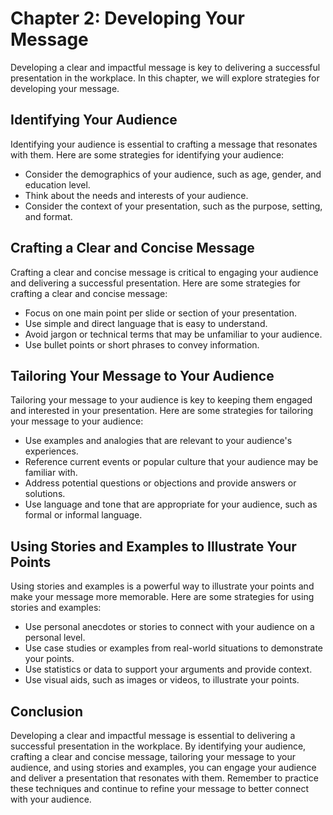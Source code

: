 Chapter 2: Developing Your Message
==================================

Developing a clear and impactful message is key to delivering a successful presentation in the workplace. In this chapter, we will explore strategies for developing your message.

Identifying Your Audience
-------------------------

Identifying your audience is essential to crafting a message that resonates with them. Here are some strategies for identifying your audience:

* Consider the demographics of your audience, such as age, gender, and education level.
* Think about the needs and interests of your audience.
* Consider the context of your presentation, such as the purpose, setting, and format.

Crafting a Clear and Concise Message
------------------------------------

Crafting a clear and concise message is critical to engaging your audience and delivering a successful presentation. Here are some strategies for crafting a clear and concise message:

* Focus on one main point per slide or section of your presentation.
* Use simple and direct language that is easy to understand.
* Avoid jargon or technical terms that may be unfamiliar to your audience.
* Use bullet points or short phrases to convey information.

Tailoring Your Message to Your Audience
---------------------------------------

Tailoring your message to your audience is key to keeping them engaged and interested in your presentation. Here are some strategies for tailoring your message to your audience:

* Use examples and analogies that are relevant to your audience's experiences.
* Reference current events or popular culture that your audience may be familiar with.
* Address potential questions or objections and provide answers or solutions.
* Use language and tone that are appropriate for your audience, such as formal or informal language.

Using Stories and Examples to Illustrate Your Points
----------------------------------------------------

Using stories and examples is a powerful way to illustrate your points and make your message more memorable. Here are some strategies for using stories and examples:

* Use personal anecdotes or stories to connect with your audience on a personal level.
* Use case studies or examples from real-world situations to demonstrate your points.
* Use statistics or data to support your arguments and provide context.
* Use visual aids, such as images or videos, to illustrate your points.

Conclusion
----------

Developing a clear and impactful message is essential to delivering a successful presentation in the workplace. By identifying your audience, crafting a clear and concise message, tailoring your message to your audience, and using stories and examples, you can engage your audience and deliver a presentation that resonates with them. Remember to practice these techniques and continue to refine your message to better connect with your audience.
